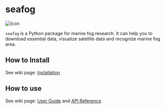# seafog

![Icon](pic/icon.png)

`seafog` is a Python package for marine fog research. It can help you to download essential data, visualize satellite data and recognize marine fog area.

## How to Install

See wiki page: [Installation]()

## How to use

See wiki page: [User Guide]() and [API Reference]()
